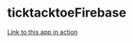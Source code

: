 # ticktacktoeFirebase

[Link to this app in action](http://emoreno619.github.io/ticktacktoeFirebase/)
